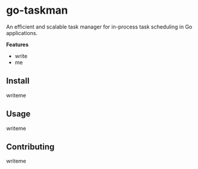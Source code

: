 # go-taskman

An efficient and scalable task manager for in-process task scheduling in Go applications.

**Features**

- write
- me

## Install

writeme

## Usage

writeme

## Contributing

writeme

